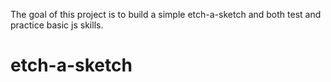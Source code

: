 The goal of this project is to build a simple etch-a-sketch and both test and practice basic js skills.
# etch-a-sketch